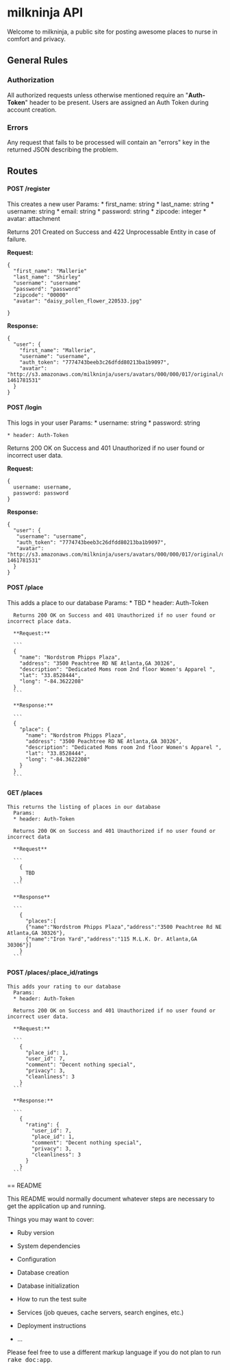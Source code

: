 # milkninja API

 Welcome to milkninja, a public site for posting awesome places to nurse in comfort and privacy.

## General Rules

### Authorization

 All authorized requests unless otherwise mentioned require
 an "**Auth-Token**" header to be present. Users are assigned an
 Auth Token during account creation.

### Errors

 Any request that fails to be processed will contain an "errors"
 key in the returned JSON describing the problem.

## Routes

#### POST /register

  This creates a new user
  Params:
    * first_name: string
    * last_name: string
    * username: string
    * email: string
    * password: string
    * zipcode: integer
    * avatar: attachment

  Returns 201 Created on Success and 422 Unprocessable Entity in case of failure.

  **Request:**

  ```
  {
    "first_name": "Mallerie"
    "last_name": "Shirley"
    "username": "username"
    "password": "password"
    "zipcode": "00000"
    "avatar": "daisy_pollen_flower_220533.jpg"

  }
  ```

  **Response:**

  ```
  {
    "user": {
      "first_name": "Mallerie",
      "username": "username",
      "auth_token": "7774743beeb3c26dfdd80213ba1b9097",
      "avatar": "http://s3.amazonaws.com/milkninja/users/avatars/000/000/017/original/daisy_pollen_flower220533.jpg?1461781531"
    }
  }
  ```

#### POST /login

This logs in your user
   Params:
   	* username: string
   	* password: string

   	* header: Auth-Token

   Returns 200 OK on Success and 401 Unauthorized if no user found or incorrect user data.

   **Request:**

   ```
   {
     username: username,
     password: password
   }
   ```

   **Response:**

   ```
   {
     "user": {
      "username": "username",
      "auth_token": "7774743beeb3c26dfdd80213ba1b9097",
      "avatar": "http://s3.amazonaws.com/milkninja/users/avatars/000/000/017/original/daisy_pollen_flower_220533.jpg?1461781531"
     }
   }
   ```

#### POST /place

   This adds a place to our database
      Params:
      * TBD
      * header: Auth-Token

      Returns 200 OK on Success and 401 Unauthorized if no user found or incorrect place data.

      **Request:**

      ```
      {
        "name": "Nordstrom Phipps Plaza",
        "address": "3500 Peachtree RD NE Atlanta,GA 30326",
        "description": "Dedicated Moms room 2nd floor Women's Apparel ",
        "lat": "33.8528444",
        "long": "-84.3622208"
      }
      ```

      **Response:**

      ```
      {
        "place": {
          "name": "Nordstrom Phipps Plaza",
          "address": "3500 Peachtree RD NE Atlanta,GA 30326",
          "description": "Dedicated Moms room 2nd floor Women's Apparel ",
          "lat": "33.8528444",
          "long": "-84.3622208"
        }
      }
      ```

#### GET /places

    This returns the listing of places in our database
      Params:
      * header: Auth-Token

      Returns 200 OK on Success and 401 Unauthorized if no user found or incorrect data

      **Request**

      ```
        {
          TBD
        }
      ```

      **Response**

      ```
        {
          "places":[
          {"name":"Nordstrom Phipps Plaza","address":"3500 Peachtree Rd NE Atlanta,GA 30326"},
          {"name":"Iron Yard","address":"115 M.L.K. Dr. Atlanta,GA 30306"}]
        }
      ```

#### POST /places/:place_id/ratings

    This adds your rating to our database
      Params:
      * header: Auth-Token

      Returns 200 OK on Success and 401 Unauthorized if no user found or incorrect user data.

      **Request:**

      ```
        {
          "place_id": 1,
          "user_id": 7,
          "comment": "Decent nothing special",
          "privacy": 3,
          "cleanliness": 3
        }
      ```

      **Response:**

      ```
        {
          "rating": {
            "user_id": 7,
            "place_id": 1,
            "comment": "Decent nothing special",
            "privacy": 3,
            "cleanliness": 3
          }
        }
      ```


== README

This README would normally document whatever steps are necessary to get the
application up and running.

Things you may want to cover:

* Ruby version

* System dependencies

* Configuration

* Database creation

* Database initialization

* How to run the test suite

* Services (job queues, cache servers, search engines, etc.)

* Deployment instructions

* ...


Please feel free to use a different markup language if you do not plan to run
<tt>rake doc:app</tt>.
